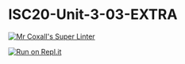 # ISC20-Unit-3-03-EXTRA

[![Mr Coxall's Super Linter](https://github.com/ekaterina-chernykh/ICS20-Unit-3-03-EXTRA/workflows/Mr%20Coxall's%20Super%20Linter/badge.svg)](https://github.com/ekaterina-chernykh/ICS20-Unit-3-03-EXTRA/actions/)

[![Run on Repl.it](https://repl.it/badge/github/ekaterina-chernykh/ICS20-Unit-3-03-EXTRA)](https://repl.it/github/ekaterina-chernykh/ICS20-Unit-3-03-EXTRA)
